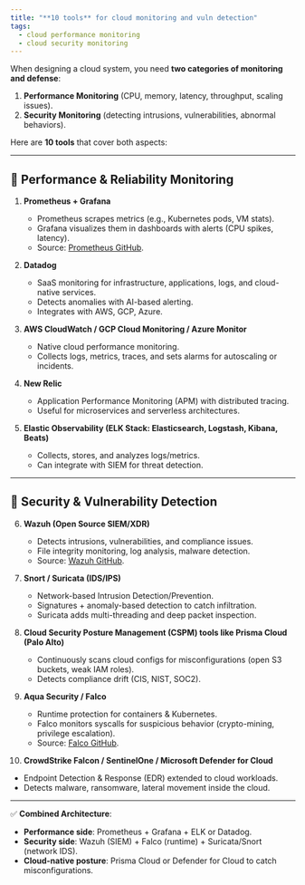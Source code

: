 ```yaml
---
title: "**10 tools** for cloud monitoring and vuln detection"
tags:
  - cloud performance monitoring
  - cloud security monitoring
---
```


When designing a cloud system, you need **two categories of monitoring and defense**:

1. **Performance Monitoring** (CPU, memory, latency, throughput, scaling issues).
2. **Security Monitoring** (detecting intrusions, vulnerabilities, abnormal behaviors).

Here are **10 tools** that cover both aspects:

---

## 🔹 Performance & Reliability Monitoring

1. **Prometheus + Grafana**

   * Prometheus scrapes metrics (e.g., Kubernetes pods, VM stats).
   * Grafana visualizes them in dashboards with alerts (CPU spikes, latency).
   * Source: [Prometheus GitHub](https://github.com/prometheus/prometheus).

2. **Datadog**

   * SaaS monitoring for infrastructure, applications, logs, and cloud-native services.
   * Detects anomalies with AI-based alerting.
   * Integrates with AWS, GCP, Azure.

3. **AWS CloudWatch / GCP Cloud Monitoring / Azure Monitor**

   * Native cloud performance monitoring.
   * Collects logs, metrics, traces, and sets alarms for autoscaling or incidents.

4. **New Relic**

   * Application Performance Monitoring (APM) with distributed tracing.
   * Useful for microservices and serverless architectures.

5. **Elastic Observability (ELK Stack: Elasticsearch, Logstash, Kibana, Beats)**

   * Collects, stores, and analyzes logs/metrics.
   * Can integrate with SIEM for threat detection.

---

## 🔹 Security & Vulnerability Detection

6. **Wazuh (Open Source SIEM/XDR)**

   * Detects intrusions, vulnerabilities, and compliance issues.
   * File integrity monitoring, log analysis, malware detection.
   * Source: [Wazuh GitHub](https://github.com/wazuh/wazuh).

7. **Snort / Suricata (IDS/IPS)**

   * Network-based Intrusion Detection/Prevention.
   * Signatures + anomaly-based detection to catch infiltration.
   * Suricata adds multi-threading and deep packet inspection.

8. **Cloud Security Posture Management (CSPM) tools like Prisma Cloud (Palo Alto)**

   * Continuously scans cloud configs for misconfigurations (open S3 buckets, weak IAM roles).
   * Detects compliance drift (CIS, NIST, SOC2).

9. **Aqua Security / Falco**

   * Runtime protection for containers & Kubernetes.
   * Falco monitors syscalls for suspicious behavior (crypto-mining, privilege escalation).
   * Source: [Falco GitHub](https://github.com/falcosecurity/falco).

10. **CrowdStrike Falcon / SentinelOne / Microsoft Defender for Cloud**

* Endpoint Detection & Response (EDR) extended to cloud workloads.
* Detects malware, ransomware, lateral movement inside the cloud.

---

✅ **Combined Architecture**:

* **Performance side**: Prometheus + Grafana + ELK or Datadog.
* **Security side**: Wazuh (SIEM) + Falco (runtime) + Suricata/Snort (network IDS).
* **Cloud-native posture**: Prisma Cloud or Defender for Cloud to catch misconfigurations.
